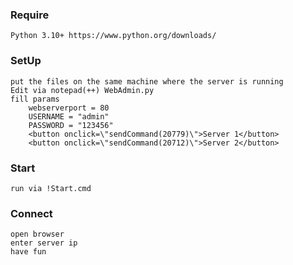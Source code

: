### Require 
    Python 3.10+ https://www.python.org/downloads/
### SetUp
    put the files on the same machine where the server is running
    Edit via notepad(++) WebAdmin.py
    fill params
        webserverport = 80
        USERNAME = "admin"
        PASSWORD = "123456"
        <button onclick=\"sendCommand(20779)\">Server 1</button>
        <button onclick=\"sendCommand(20712)\">Server 2</button>
### Start
    run via !Start.cmd
    
### Connect
    open browser 
    enter server ip
    have fun

